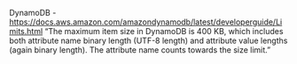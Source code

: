 DynamoDB - https://docs.aws.amazon.com/amazondynamodb/latest/developerguide/Limits.html 
“The maximum item size in DynamoDB is 400 KB, which includes both attribute name binary length (UTF-8 length) and attribute value lengths (again binary length). The attribute name counts towards the size limit.”
